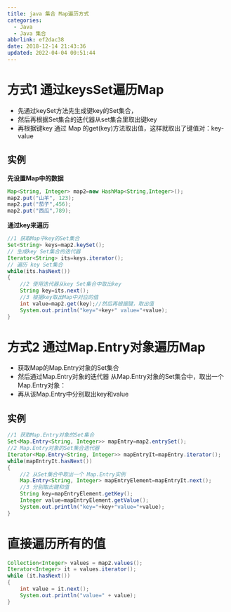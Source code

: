 ```yaml
---
title: java 集合 Map遍历方式
categories: 
  - Java
  - Java 集合
abbrlink: ef2dac38
date: 2018-12-14 21:43:36
updated: 2022-04-04 00:51:44
---
```

# 方式1 通过keysSet遍历Map
- 先通过keySet方法先生成键key的Set集合，
- 然后再根据Set集合的迭代器从set集合里取出键key 
- 再根据键key 通过 Map 的get(key)方法取出值，这样就取出了键值对：key-value

## 实例
**先设置Map中的数据**
```java
Map<String, Integer> map2=new HashMap<String,Integer>();
map2.put("山羊", 123);
map2.put("茄子",456);
map2.put("西瓜",789);
```
**通过key来遍历**
```java
//1 获取Map中key的Set集合
Set<String> keys=map2.keySet();
// 生成key Set集合的迭代器
Iterator<String> its=keys.iterator();
// 遍历 key Set集合
while(its.hasNext())
{
    //2 使用迭代器从key Set集合中取出key
    String key=its.next();
    //3 根据key取出Map中对应的值
    int value=map2.get(key);//然后再根据键，取出值
    System.out.println("key="+key+" value="+value);
}
```
# 方式2 通过Map.Entry对象遍历Map
- 获取Map的Map.Entry对象的Set集合 
- 然后通过Map.Entry对象的迭代器 从Map.Entry对象的Set集合中，取出一个 Map.Entry对象：
- 再从该Map.Entry中分别取出key和value

## 实例
```java
//1 获取Map.Entry对象的Set集合
Set<Map.Entry<String, Integer>> mapEntry=map2.entrySet();
//2 Map.Entry对象的Set集合迭代器
Iterator<Map.Entry<String, Integer>> mapEntryIt=mapEntry.iterator();
while(mapEntryIt.hasNext())
{
    //2 从Set集合中取出一个 Map.Entry实例
    Map.Entry<String, Integer> mapEntryElement=mapEntryIt.next();
    //3 分别取出键和值
    String key=mapEntryElement.getKey();
    Integer value=mapEntryElement.getValue();
    System.out.println("key="+key+"value="+value);
}
```
# 直接遍历所有的值
```java
Collection<Integer> values = map2.values();
Iterator<Integer> it = values.iterator();
while (it.hasNext())
{
    int value = it.next();
    System.out.println("value=" + value);
}
```
